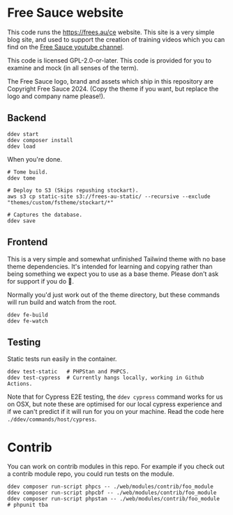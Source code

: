 # Free Sauce website

This code runs the https://frees.au/ce website. This site is a very simple
blog site, and used to support the creation of training videos which you can
find on the [Free Sauce youtube channel](https://www.youtube.com/@FreeTheSauce).

This code is licensed GPL-2.0-or-later. This code is provided for you to
examine and mock (in all senses of the term).

The Free Sauce logo, brand and assets which ship in this repository are Copyright
Free Sauce 2024. (Copy the theme if you want, but replace the logo and
company name please!).

## Backend

```
ddev start
ddev composer install
ddev load
```

When you're done.

```
# Tome build.
ddev tome

# Deploy to S3 (Skips repushing stockart).
aws s3 cp static-site s3://frees-au-static/ --recursive --exclude "themes/custom/fstheme/stockart/*"

# Captures the database.
ddev save
```

## Frontend

This is a very simple and somewhat unfinished Tailwind theme with no base theme
dependencies. It's intended for learning and copying rather than being something
we expect you to use as a base theme. Please don't ask for support if you do 😬.

Normally you'd just work out of the theme directory, but these commands will run
build and watch from the root.

```
ddev fe-build
ddev fe-watch
```

## Testing

Static tests run easily in the container.

```
ddev test-static   # PHPStan and PHPCS.
ddev test-cypress  # Currently hangs locally, working in Github Actions.
```

Note that for Cypress E2E testing, the `ddev cypress` command works for us on
OSX, but note these are optimised for our local cypress experience and if we
can't predict if it will run for you on your machine. Read the code here
 `./ddev/commands/host/cypress`.

# Contrib

You can work on contrib modules in this repo. For example if you check out a
contrib module repo, you could run tests on the module.

```
ddev composer run-script phpcs -- ./web/modules/contrib/foo_module
ddev composer run-script phpcbf -- ./web/modules/contrib/foo_module
ddev composer run-script phpstan -- ./web/modules/contrib/foo_module
# phpunit tba
```
